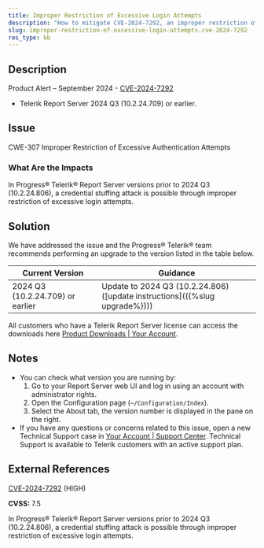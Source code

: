 ```yaml
---
title: Improper Restriction of Excessive Login Attempts
description: "How to mitigate CVE-2024-7292, an improper restriction of excessive login attempts vulnerability."
slug: improper-restriction-of-excessive-login-attempts-cve-2024-7292
res_type: kb
---
```


## Description

Product Alert – September 2024 - [CVE-2024-7292](https://www.cve.org/CVERecord?id=CVE-2024-7292)

- Telerik Report Server 2024 Q3 (10.2.24.709) or earlier.

## Issue

CWE-307 Improper Restriction of Excessive Authentication Attempts

### What Are the Impacts

In Progress® Telerik® Report Server versions prior to 2024 Q3 (10.2.24.806), a credential stuffing attack is possible through improper restriction of excessive login attempts.

## Solution

We have addressed the issue and the Progress® Telerik® team recommends performing an upgrade to the version listed in the table below.

| Current Version | Guidance |
|-----------------|----------|
| 2024 Q3 (10.2.24.709) or earlier | Update to 2024 Q3 (10.2.24.806) ([update instructions](({%slug upgrade%}))) |

All customers who have a Telerik Report Server license can access the downloads here [Product Downloads | Your Account](https://www.telerik.com/account/downloads/product-download?product=REPSERVER).

## Notes

- You can check what version you are running by:
  1. Go to your Report Server web UI and log in using an account with administrator rights.
  1. Open the Configuration page (`~/Configuration/Index`).
  1. Select the About tab, the version number is displayed in the pane on the right.
- If you have any questions or concerns related to this issue, open a new Technical Support case in [Your Account | Support Center](https://www.telerik.com/account/support-center/contact-us/). Technical Support is available to Telerik customers with an active support plan.

## External References

[CVE-2024-7292](https://www.cve.org/CVERecord?id=CVE-2024-7292) (HIGH)

**CVSS:** 7.5

In Progress® Telerik® Report Server versions prior to 2024 Q3 (10.2.24.806), a credential stuffing attack is possible through improper restriction of excessive login attempts.